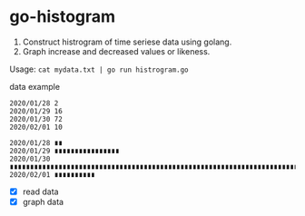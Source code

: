 # go-histogram

1. Construct histrogram of time seriese data using golang.
1. Graph increase and decreased values or likeness.

Usage: `cat mydata.txt | go run histrogram.go`

data example

```data
2020/01/28 2
2020/01/29 16
2020/01/30 72
2020/02/01 10
```

```data
2020/01/28 ∎∎
2020/01/29 ∎∎∎∎∎∎∎∎∎∎∎∎∎∎∎∎
2020/01/30 ∎∎∎∎∎∎∎∎∎∎∎∎∎∎∎∎∎∎∎∎∎∎∎∎∎∎∎∎∎∎∎∎∎∎∎∎∎∎∎∎∎∎∎∎∎∎∎∎∎∎∎∎∎∎∎∎∎∎∎∎∎∎∎∎∎∎∎∎∎∎∎∎
2020/02/01 ∎∎∎∎∎∎∎∎∎∎
```

- [x] read data
- [x] graph data
